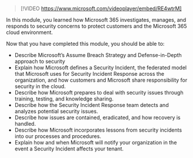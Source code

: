 >[!VIDEO https://www.microsoft.com/videoplayer/embed/RE4wtrM]

In this module, you learned how Microsoft 365 investigates, manages, and responds to security concerns to protect customers and the Microsoft 365 cloud environment.

Now that you have completed this module, you should be able to:

- Describe Microsoft’s Assume Breach Strategy and Defense-in-Depth approach to security
- Explain how Microsoft defines a Security Incident, the federated model that Microsoft uses for Security Incident Response across the organization, and how customers and Microsoft share responsibility for security in the cloud.
- Describe how Microsoft prepares to deal with security issues through training, testing, and knowledge sharing.
- Describe how the Security Incident Response team detects and analyzes potential security issues.
- Describe how issues are contained, eradicated, and how recovery is handled.
- Describe how Microsoft incorporates lessons from security incidents into our processes and procedures.
- Explain how and when Microsoft will notify your organization in the event a Security Incident affects your tenant.
